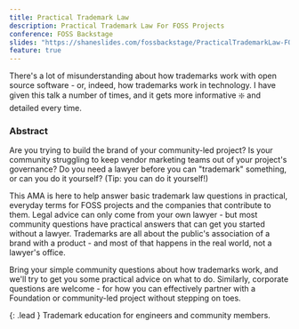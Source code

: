 ```yaml
---
title: Practical Trademark Law
description: Practical Trademark Law For FOSS Projects
conference: FOSS Backstage
slides: "https://shaneslides.com/fossbackstage/PracticalTrademarkLaw-FOSSBackstage2021.html"
feature: true
---
```


There's a lot of misunderstanding about how trademarks work with open source software - or, indeed, how trademarks work in technology.  I have given this talk a number of times, and it gets more informative :sparkle: and detailed every time.

### Abstract

Are you trying to build the brand of your community-led project? Is your community struggling to keep vendor marketing teams out of your project's governance? Do you need a lawyer before you can "trademark" something, or can you do it yourself? (Tip: you can do it yourself!)

This AMA is here to help answer basic trademark law questions in practical, everyday terms for FOSS projects and the companies that contribute to them. Legal advice can only come from your own lawyer - but most community questions have practical answers that can get you started without a lawyer. Trademarks are all about the public's association of a brand with a product - and most of that happens in the real world, not a lawyer's office.

Bring your simple community questions about how trademarks work, and we'll try to get you some practical advice on what to do. Similarly, corporate questions are welcome - for how you can effectively partner with a Foundation or community-led project without stepping on toes.

{: .lead }
Trademark education for engineers and community members.
